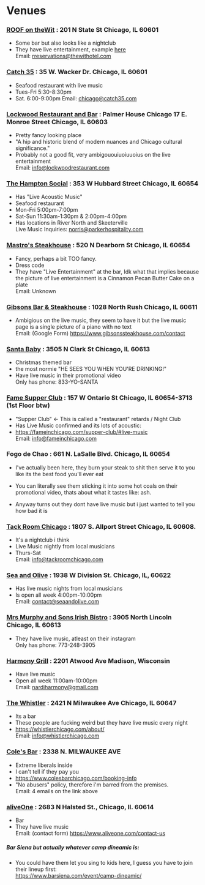 # Venues
### [ROOF on theWit](https://roofonthewit.com/) : 201 N State St Chicago, IL 60601
 - Some bar but also looks like a nightclub
 - They have live entertainment, example [here](https://roofonthewit.com/wp-content/uploads/2018/07/ROOF-on-theWit-Home-page-5.png)<br/>
 Email: rreservations@thewithotel.com

### [Catch 35](https://catch35.com) : 35 W. Wacker Dr. Chicago, IL 60601
  - Seafood restaurant with live music
  - Tues-Fri 5:30-8:30pm
  - Sat. 6:00-9:00pm
  Email: chicago@catch35.com

### [Lockwood Restaurant and Bar](https://www.lockwoodrestaurant.com/) : Palmer House Chicago 17 E. Monroe Street Chicago, IL 60603
  - Pretty fancy looking place
  - "A hip and historic blend of modern nuances and Chicago cultural significance."
  - Probably not a good fit, very ambigououiuoiuuoius on the live entertainment<br/>
  Email: info@lockwoodrestaurant.com

### [The Hampton Social](https://www.thehamptonsocial.com/) : 353 W Hubbard Street Chicago, IL 60654
  - Has "Live Acoustic Music"
  - Seafood restaurant
  - Mon-Fri 5:00pm-7:00pm
  - Sat-Sun 11:30am-1:30pm & 2:00pm-4:00pm
  - Has locations in River North and Skeeterville<br/>
  Live Music Inquiries: norris@parkerhospitality.com

### [Mastro's Steakhouse](https://www.mastrosrestaurants.com/) : 520 N Dearborn St Chicago, IL 60654
  - Fancy, perhaps a bit TOO fancy.
  - Dress code
  - They have "Live Entertainment" at the bar, Idk what that implies because the picture of live entertainment is a Cinnamon Pecan Butter Cake on a plate<br/>
  Email: Unknown

### [Gibsons Bar & Steakhouse](https://www.gibsonssteakhouse.com/) : 1028 North Rush Chicago, IL 60611
  - Ambigious on the live music, they seem to have it but the live music page is a single picture of a piano with no text<br/>
  Email: (Google Form) https://www.gibsonssteakhouse.com/contact

### [Santa Baby](https://www.santababybar.com/) : 3505 N Clark St Chicago, IL 60613
  - Christmas themed bar
  - the most normie "HE SEES YOU WHEN YOU'RE DRINKING!"
  - Have live music in their promotional video<br/>
  Only has phone: 833-YO-SANTA

### [Fame Supper Club](https://www.fameinchicago.com) : 157 W Ontario St Chicago, IL 60654-3713 (1st Floor btw)
  - "Supper Club" <- This is called a "restaurant" retards / Night Club
  - Has Live Music confirmed and its lots of acoustic:
  - https://fameinchicago.com/supper-club/#live-music<br/>
  Email: info@fameinchicago.com
  

### Fogo de Chao : 661 N. LaSalle Blvd. Chicago, IL 60654
  - I've actually been here, they burn your steak to shit then serve it to you like its the best food you'll ever eat
  - You can literally see them sticking it into some hot coals on their promotional video, thats about what it tastes like: ash.

  - Anyway turns out they dont have live music but i just wanted to tell you how bad it is

### [Tack Room Chicago](https://tackroomchicago.com) : 1807 S. Allport Street Chicago, IL 60608.
  - It's a nightclub i think
  - Live Music nightly from local musicians
  - Thurs-Sat<br/>
  Email: info@tackroomchicago.com

### [Sea and Olive](https://seaandolive.com) : 1938 W Division St. Chicago, IL, 60622
  - Has live music nights from local musicians 
  - Is open all week 4:00pm-10:00pm<br/>
  Email: contact@seaandolive.com

### [Mrs Murphy and Sons Irish Bistro](https://irishbistro.com/) : 3905 North Lincoln Chicago, IL 60613
  - They have live music, atleast on their instagram<br/>
  Only has phone: 773-248-3905

### [Harmony Grill](https://harmonybarandgrill.com/) : 2201 Atwood Ave Madison, Wisconsin
  - Have live music
  - Open all week 11:00am-10:00pm<br/>
  Email: nardiharmony@gmail.com

### [The Whistler](https://whistlerchicago.com/) : 2421 N Milwaukee Ave Chicago, IL 60647
  - Its a bar
  - These people are fucking weird but they have live music every night
  - https://whistlerchicago.com/about/<br/>
  Email: info@whistlerchicago.com
  
### [Cole's Bar](https://www.colesbarchicago.com/) : 2338 N. MILWAUKEE AVE
  - Extreme liberals inside
  - I can't tell if they pay you
  - https://www.colesbarchicago.com/booking-info
  - "No abusers" policy, therefore i'm barred from the premises.<br/>
  Email: 4 emails on the link above
  

### [aliveOne](https://www.aliveone.com/) : 2683 N Halsted St., Chicago, Il. 60614 
  - Bar
  - They have live music<br/>
  Email: (contact form) https://www.aliveone.com/contact-us

##### Bar Siena but actually whatever camp dineamic is:
  - You could have them let you sing to kids here, I guess you have to join their lineup first:<br/>
  https://www.barsiena.com/event/camp-dineamic/
